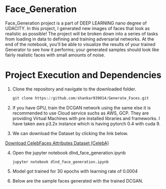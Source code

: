 

# Face_Generation

Face_Generation project is a part of DEEP LEARNING nano degree of UDACITY. In this project, I generated new images of faces that look as realistic as possible!
The project will be broken down into a series of tasks from loading in data to defining and training adversarial networks. At the end of the notebook, you'll be able to visualize the results of your trained Generator to see how it performs; your generated samples should look like fairly realistic faces with small amounts of noise.

# Project Execution and Dependencies

 1) Clone the repository and navigate to the downloaded folder.
 
     ``` python
     git clone https://github.com/shankar939014/Generate_Faces.git
     
     ```
 
 2) If you have GPU, train the DCGAN network using the same else it is recommended to use Cloud service suchs as AWS, GCP. They are providing
     Virtual Machines with pre installed libraries and frameworks. I have taken aws p3.2x instance which is having pytorch 0.4 with cuda 9.
     
 3) We can download the Dataset by clicking the link below. 
 
 [Download  CelebFaces Attributes Dataset (CelebA)]( https://s3.amazonaws.com/video.udacity-data.com/topher/2018/November/5be7eb6f_processed-celeba-small/processed-celeba-small.zip)
 
 4) Open the jupyter notebook dlnd_face_generation.ipynb
  
      ```
      jupyter notebook dlnd_face_generation.ipynb
      
      ```
 5) Model got trained for 30 epochs with learning rate of 0.0004
 
 6) Below are the sample faces generated with the trained DCGAN.
